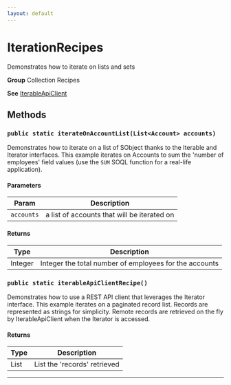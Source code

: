 ```yaml
---
layout: default
---
```

# IterationRecipes

Demonstrates how to iterate on lists and sets


**Group** Collection Recipes


**See** [IterableApiClient](../Miscellaneous/IterableApiClient.md)

## Methods
### `public static iterateOnAccountList(List<Account> accounts)`

Demonstrates how to iterate on a list of SObject thanks to the Iterable and Iterator interfaces. This example iterates on Accounts to sum the 'number of employees' field values (use the `SUM` SOQL function for a real-life application).

#### Parameters

|Param|Description|
|---|---|
|`accounts`|a list of accounts that will be iterated on|

#### Returns

|Type|Description|
|---|---|
|Integer|Integer the total number of employees for the accounts|

### `public static iterableApiClientRecipe()`

Demonstrates how to use a REST API client that leverages the Iterator interface. This example iterates on a paginated record list. Records are represented as strings for simplicity. Remote records are retrieved on the fly by IterableApiClient when the Iterator is accessed.

#### Returns

|Type|Description|
|---|---|
|List<String>|List<String> the 'records' retrieved|

---
